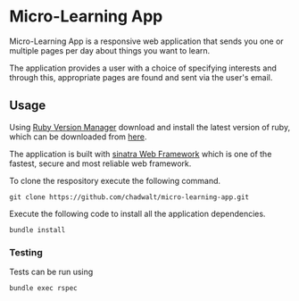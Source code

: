 # Micro-Learning App

Micro-Learning App is a responsive web application that sends you one or multiple pages per day about things you want to learn.

The application provides a user with a choice of specifying interests and through this, appropriate pages are found and sent via the user's email.

## Usage
Using  [Ruby Version Manager](https://rvm.io/rvm/install) download and install the latest version of ruby, which can be downloaded from [here](https://www.ruby-lang.org/en/downloads/).

The application is built with [sinatra Web Framework](http://sinatrarb.com/) which is one of the fastest, secure and most reliable web framework.

To clone the respository execute the following command.
```
git clone https://github.com/chadwalt/micro-learning-app.git
```

Execute the following code to install all the application dependencies.
```
bundle install
```

### Testing
Tests can be run using
```
bundle exec rspec
```